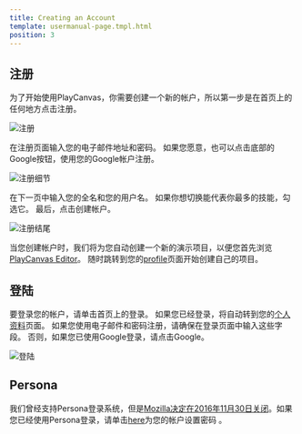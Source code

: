 ```yaml
---
title: Creating an Account
template: usermanual-page.tmpl.html
position: 3
---
```


## 注册

为了开始使用PlayCanvas，你需要创建一个新的帐户，所以第一步是在首页上的任何地方点击注册。

![注册][1]

在注册页面输入您的电子邮件地址和密码。 如果您愿意，也可以点击底部的Google按钮，使用您的Google帐户注册。

![注册细节][2]

在下一页中输入您的全名和您的用户名。 如果你想切换能代表你最多的技能，勾选它。 最后，点击创建帐户。

![注册结尾][3]

当您创建帐户时，我们将为您自动创建一个新的演示项目，以便您首先浏览[PlayCanvas Editor][4]。 随时跳转到您的[profile][5]页面开始创建自己的项目。

## 登陆

要登录您的帐户，请单击首页上的登录。 如果您已经登录，将自动转到您的[个人资料][5]页面。 如果您使用电子邮件和密码注册，请确保在登录页面中输入这些字段。 否则，如果您已使用Google登录，请点击Google。

![登陆][7]

## Persona

我们曾经支持Persona登录系统，但是[Mozilla决定在2016年11月30日关闭][8]。如果您已经使用Persona登录，请单击[here][6]为您的帐户设置密码 。

[1]: /images/user-manual/creating-account/signup.png
[2]: /images/user-manual/creating-account/signup_details.png
[3]: /images/user-manual/creating-account/signup_final.png
[4]: /user-manual/designer/
[5]: /user-manual/profile/
[6]: https://login.playcanvas.com/persona_deprecated
[7]: /images/user-manual/creating-account/login.png
[8]: https://wiki.mozilla.org/Identity/Persona_Shutdown_Guidelines_for_Reliers

